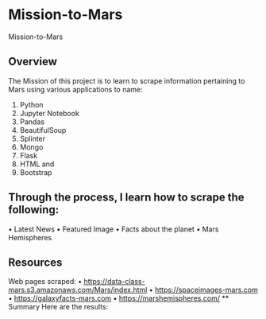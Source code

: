 # Mission-to-Mars
Mission-to-Mars
## Overview
The Mission of this project is to learn to scrape information pertaining to Mars using various applications to name:
1.	Python
2.	Jupyter Notebook 
3.	Pandas
4.	BeautifulSoup
5.	Splinter
6.	Mongo
7.	Flask
8.	HTML and 
9.	Bootstrap 

## Through the process, I learn how to scrape the following: 
•	Latest News
•	Featured Image
•	Facts about the planet
•	Mars Hemispheres
## Resources
Web pages scraped:
•	https://data-class-mars.s3.amazonaws.com/Mars/index.html
•	https://spaceimages-mars.com
•	https://galaxyfacts-mars.com
•	https://marshemispheres.com/
** Summary
Here are the results: 
